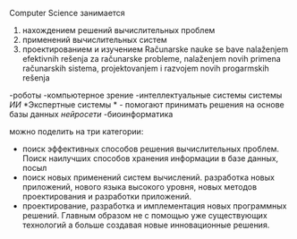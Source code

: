 Computer Science занимается
1) нахождением решений вычислительных проблем
2) применений вычислительных систем
3) проектированием и изучением
Računarske nauke se bave nalaženjem efektivnih rešenja za računarske probleme, nalaženjem novih primena računarskih sistema, projektovanjem i razvojem novih progarmskih rešenja

-роботы
-компьютерное зрение
-интеллектуальные системы системы
*ИИ*
*Экспертные системы * - помогают принимать решения на основе базы данных
*нейросети*
-биоинформатика

можно поделить на три категории:
- поиск эффективных способов решения вычислительных проблем. Поиск наилучших способов хранения информации в базе данных, посыл
- поиск новых применений систем вычислений. разработка новых приложений, нового языка высокого уровня, новых методов проектирования и разработки приложений.
- проектирование, разработка и имплементация новых программных решений. Главным образом не с помощью уже существующих технологий а больше создавая новые инновационные решения.